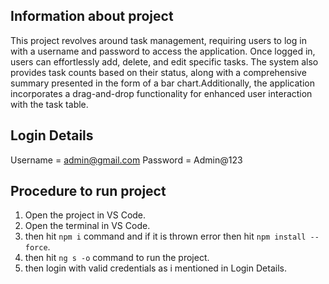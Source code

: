 
## Information about project

This project revolves around task management, requiring users to log in with a username and password to access the application. Once logged in, users can effortlessly add, delete, and edit specific tasks. The system also provides task counts based on their status, along with a comprehensive summary presented in the form of a bar chart.Additionally, the application incorporates a drag-and-drop functionality for enhanced user interaction with the task table.

## Login Details

Username = admin@gmail.com
Password = Admin@123

## Procedure to run project

1. Open the project in VS Code.
2. Open the terminal in VS Code.
3. then hit `npm i` command and if it is thrown error then hit `npm install --force`.
4. then hit `ng s -o` command to run the project.
5. then login with valid credentials as i mentioned in Login Details.

